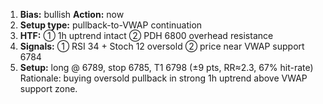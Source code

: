 1. **Bias:** bullish **Action:** now  
2. **Setup type:** pullback-to-VWAP continuation  
3. **HTF:** ① 1h uptrend intact ② PDH 6800 overhead resistance  
4. **Signals:** ① RSI 34 + Stoch 12 oversold ② price near VWAP support 6784  
5. **Setup:** long @ 6789, stop 6785, T1 6798 (±9 pts, RR≈2.3, 67% hit-rate)  
Rationale: buying oversold pullback in strong 1h uptrend above VWAP support zone.